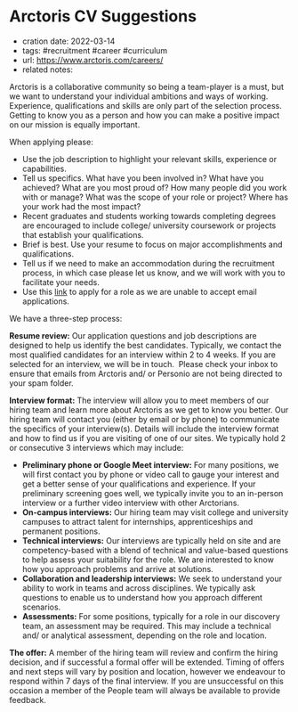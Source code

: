 # Arctoris CV Suggestions
- cration date: 2022-03-14
- tags: #recruitment #career #curriculum
- url: https://www.arctoris.com/careers/
- related notes: 

Arctoris is a collaborative community so being a team-player is a must, but we want to understand your individual ambitions and ways of working. Experience, qualifications and skills are only part of the selection process. Getting to know you as a person and how you can make a positive impact on our mission is equally important.

When applying please:

-   Use the job description to highlight your relevant skills, experience or capabilities.
-   Tell us specifics. What have you been involved in? What have you achieved? What are you most proud of? How many people did you work with or manage? What was the scope of your role or project? Where has your work had the most impact?
-   Recent graduates and students working towards completing degrees are encouraged to include college/ university coursework or projects that establish your qualifications.
-   Brief is best. Use your resume to focus on major accomplishments and qualifications.
-   Tell us if we need to make an accommodation during the recruitment process, in which case please let us know, and we will work with you to facilitate your needs.
-   Use this [link](https://www.arctoris.com/careers/#roles) to apply for a role as we are unable to accept email applications.

We have a three-step process:

**Resume review:** Our application questions and job descriptions are designed to help us identify the best candidates. Typically, we contact the most qualified candidates for an interview within 2 to 4 weeks. If you are selected for an interview, we will be in touch.  Please check your inbox to ensure that emails from Arctoris and/ or Personio are not being directed to your spam folder.

**Interview format:** The interview will allow you to meet members of our hiring team and learn more about Arctoris as we get to know you better. Our hiring team will contact you (either by email or by phone) to communicate the specifics of your interview(s). Details will include the interview format and how to find us if you are visiting of one of our sites. We typically hold 2 or consecutive 3 interviews which may include:

-   **Preliminary phone or Google Meet interview:** For many positions, we will first contact you by phone or video call to gauge your interest and get a better sense of your qualifications and experience. If your preliminary screening goes well, we typically invite you to an in-person interview or a further video interview with other Arctorians.
-   **On-campus interviews:** Our hiring team may visit college and university campuses to attract talent for internships, apprenticeships and permanent positions.
-   **Technical interviews:** Our interviews are typically held on site and are competency-based with a blend of technical and value-based questions to help assess your suitability for the role. We are interested to know how you approach problems and arrive at solutions.
-   **Collaboration and leadership interviews:** We seek to understand your ability to work in teams and across disciplines. We typically ask questions to enable us to understand how you approach different scenarios.
-   **Assessments:** For some positions, typically for a role in our discovery team, an assessment may be required. This may include a technical and/ or analytical assessment, depending on the role and location.

**The offer:** A member of the hiring team will review and confirm the hiring decision, and if successful a formal offer will be extended. Timing of offers and next steps will vary by position and location, however we endeavour to respond within 7 days of the final interview. If you are unsuccessful on this occasion a member of the People team will always be available to provide feedback.

